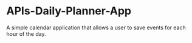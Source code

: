 # APIs-Daily-Planner-App
A simple calendar application that allows a user to save events for each hour of the day.
